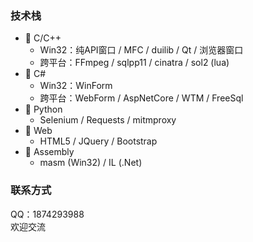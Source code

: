 ### 技术栈

- 🍎 C/C++
  + Win32：纯API窗口 / MFC / duilib / Qt / 浏览器窗口
  + 跨平台：FFmpeg / sqlpp11 / cinatra / sol2 (lua)
- 🍐 C#
  + Win32：WinForm
  + 跨平台：WebForm / AspNetCore / WTM / FreeSql
- 🍋 Python
  + Selenium / Requests / mitmproxy
- 🍌 Web
  + HTML5 / JQuery / Bootstrap
- 🍉 Assembly
  + masm (Win32) / IL (.Net)

### 联系方式

QQ：1874293988  
欢迎交流
